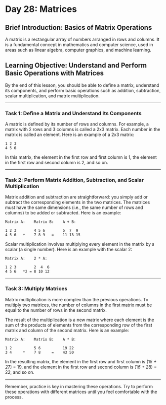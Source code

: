 # Day 28: Matrices

## Brief Introduction: Basics of Matrix Operations

A matrix is a rectangular array of numbers arranged in rows and columns. It is a fundamental concept in mathematics and computer science, used in areas such as linear algebra, computer graphics, and machine learning. 

## Learning Objective: Understand and Perform Basic Operations with Matrices

By the end of this lesson, you should be able to define a matrix, understand its components, and perform basic operations such as addition, subtraction, scalar multiplication, and matrix multiplication.

---

### Task 1: Define a Matrix and Understand Its Components

A matrix is defined by its number of rows and columns. For example, a matrix with 2 rows and 3 columns is called a 2x3 matrix. Each number in the matrix is called an element. Here is an example of a 2x3 matrix:

```
1 2 3
4 5 6
```

In this matrix, the element in the first row and first column is 1, the element in the first row and second column is 2, and so on.

---

### Task 2: Perform Matrix Addition, Subtraction, and Scalar Multiplication

Matrix addition and subtraction are straightforward: you simply add or subtract the corresponding elements in the two matrices. The matrices must have the same dimensions (i.e., the same number of rows and columns) to be added or subtracted. Here is an example:

```
Matrix A:    Matrix B:    A + B:

1 2 3        4 5 6        5  7  9
4 5 6   +    7 8 9   =    11 13 15
```

Scalar multiplication involves multiplying every element in the matrix by a scalar (a single number). Here is an example with the scalar 2:

```
Matrix A:    2 * A:

1 2 3        2  4  6
4 5 6   *2 = 8 10 12
```

---

### Task 3: Multiply Matrices

Matrix multiplication is more complex than the previous operations. To multiply two matrices, the number of columns in the first matrix must be equal to the number of rows in the second matrix. 

The result of the multiplication is a new matrix where each element is the sum of the products of elements from the corresponding row of the first matrix and column of the second matrix. Here is an example:

```
Matrix A:    Matrix B:    A * B:

1 2          5 6          19 22
3 4     *    7 8     =    43 50
```

In the resulting matrix, the element in the first row and first column is (1*5 + 2*7) = 19, and the element in the first row and second column is (1*6 + 2*8) = 22, and so on.

---

Remember, practice is key in mastering these operations. Try to perform these operations with different matrices until you feel comfortable with the process.